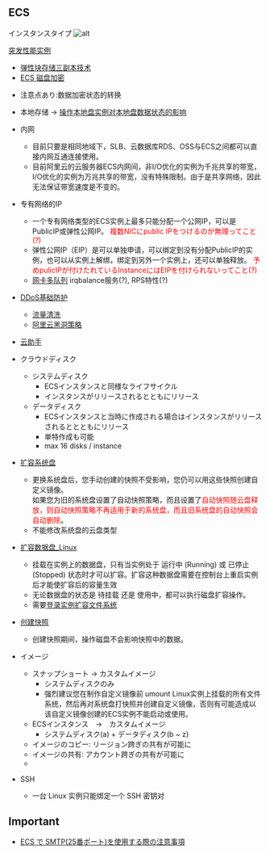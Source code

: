 #

## ECS

インスタンスタイプ
![alt](https://docs-aliyun.cn-hangzhou.oss.aliyun-inc.com/assets/pic/25374/cn_zh/1518318731933/Image%202.png)

[突发性能实例](https://help.aliyun.com/document_detail/59977.html)

- [弹性块存储三副本技术](https://help.aliyun.com/document_detail/35108.html)
- [ECS 磁盘加密](https://help.aliyun.com/document_detail/59643.html)
 * 注意点あり:数据加密状态的转换

- 本地存储 → [操作本地盘实例对本地盘数据状态的影响](https://help.aliyun.com/document_detail/63138.html#h2-u64CDu4F5Cu672Cu5730u76D8u5B9Eu4F8Bu5BF9u672Cu5730u76D8u6570u636Eu72B6u6001u7684u5F71u54CD5)
- 内网
  * 目前只要是相同地域下，SLB、云数据库RDS、OSS与ECS之间都可以直接内网互通连接使用。
  * 目前阿里云的云服务器ECS内网间，非I/O优化的实例为千兆共享的带宽，I/O优化的实例为万兆共享的带宽，没有特殊限制。由于是共享网络，因此无法保证带宽速度是不变的。
- 专有网络的IP
  * 一个专有网络类型的ECS实例上最多只能分配一个公网IP，可以是PublicIP或弹性公网IP。  <font color="red">複数NICにpublic IPをつけるのが無理ってこと(?)</font>
  * 弹性公网IP（EIP）是可以单独申请，可以绑定到没有分配PublicIP的实例，也可以从实例上解绑，绑定到另外一个实例上，还可以单独释放。  <font color="red">予めpulicIPが付けたれているInstanceにはEIPを付けられないってこと(?)</font>
  * [网卡多队列](https://help.aliyun.com/document_detail/52559.html)  irqbalance服务(?), RPS特性(?)
- [DDoS基础防护](https://help.aliyun.com/document_detail/55256.html)
  * [流量清洗](https://help.aliyun.com/document_detail/28404.html)
  * [阿里云黑洞策略](https://help.aliyun.com/knowledge_detail/40032.html)

- [云助手](https://help.aliyun.com/document_detail/64601.html)


- クラウドディスク
  * システムディスク
      * ECSインスタンスと同様なライフサイクル
      * インスタンスがリリースされるとともにリリース
  * データディスク
      * ECSインスタンスと当時に作成される場合はインスタンスがリリースされるととともにリリース
      * 単特作成も可能
      * max 16 disks / instance
- [扩容系统盘](https://help.aliyun.com/document_detail/44986.html)
  * 更换系统盘后，您手动创建的快照不受影响，您仍可以用这些快照创建自定义镜像。
<br>如果您为旧的系统盘设置了自动快照策略，而且设置了<font color="red">自动快照随云盘释放，则自动快照策略不再适用于新的系统盘，而且旧系统盘的自动快照会自动删除</font>。
  * 不能修改系统盘的云盘类型
- [扩容数据盘_Linux](https://help.aliyun.com/document_detail/25452.html)
  * 挂载在实例上的数据盘，只有当实例处于 运行中 (Running) 或 已停止(Stopped) 状态时才可以扩容。扩容这种数据盘需要在控制台上重启实例后才能使扩容后的容量生效
  * 无论数据盘的状态是 待挂载 还是 使用中，都可以执行磁盘扩容操作。
  * 需要[登录实例扩容文件系统](https://help.aliyun.com/document_detail/25452.html#concept_z11_xsh_ydb__ResizeInInstance)
- [创建快照](https://help.aliyun.com/document_detail/25455.html)
  * 创建快照期间，操作磁盘不会影响快照中的数据。
- イメージ
  * スナップショート → カスタムイメージ
      * システムディスクのみ
      * 强烈建议您在制作自定义镜像前 umount Linux实例上挂载的所有文件系统，然后再对系统盘打快照并创建自定义镜像，否则有可能造成以该自定义镜像创建的ECS实例不能启动或使用。
  * ECSインスタンス　→　カスタムイメージ
      * システムディスク(a) + データディスク(b ~ z)
  * イメージのコピー: リージョン跨ぎの共有が可能に
  * イメージの共有: アカウント跨ぎの共有が可能に
  *
- SSH
  * 一台 Linux 实例只能绑定一个 SSH 密钥对

## Important
 - [ECS で SMTP(25番ポート)を使用する際の注意事項](https://jp.alibabacloud.com/help/doc-detail/49123.htm)

